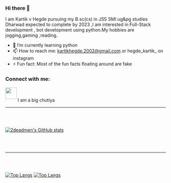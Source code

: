 ### Hi there 👋
   I am Kartik v Hegde pursuing my B.sc(cs) in  JSS SMI ug&pg studies Dharwad expected to complete by 2023 ,I am interested in Full-Stack development , bot development using python.My hobbies are jogging,gaming ,reading.

- 🌱 I’m currently learning python
- 📫 How to reach me: kartikhegde.2002@gmail.com or hegde_kartik_ on instagram
- ⚡ Fun fact: Most of the fun facts floating around are fake


### Connect with me:
[<img align="left" width="36" src="https://cdn.jsdelivr.net/npm/simple-icons@v3/icons/instagram.svg" />](https://www.instagram.com/hegde_kartik_//)


<br/>

I am a big chutiya
<br />

-----
<br />
<br />


[![2deadmen's GitHub stats](https://github-readme-stats.vercel.app/api?username=2deadmen&hide=prs&count_private=true&show_icons=truee&theme=tokyonight)](https://github.com/anuraghazra/github-readme-stats)


<br />
<br />

-----
<br />
<br />

[![Top Langs](https://github-readme-stats.vercel.app/api/top-langs/?username=2deadmen)](https://github.com/anuraghazra/github-readme-stats)                                     [![Top Langs](https://github-readme-stats.vercel.app/api/top-langs/?username=2deadmen&layout=compact)](https://github.com/anuraghazra/github-readme-stats)

